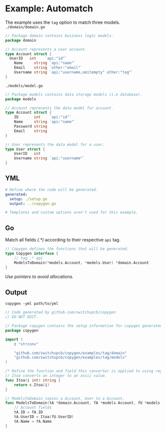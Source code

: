 # Example: Automatch

The example uses the `tag` option to match three models.
`./domain/domain.go`

```go
// Package domain contains business logic models.
package domain

// Account represents a user account.
type Account struct {
  UserID   int    `api:"id"`
	Name     string `api:"name"`
	Email    string `other:"email"`
	Username string `api:"username,omitempty" other:"tag"`
}
```

`./models/model.go`

```go
// Package models contains data storage models (i.e database).
package models

// Account represents the data model for account.
type Account struct {
	ID       int    `api:"id"`
	Name     string `api:"name"`
	Password string
	Email    string
}

// User represents the data model for a user.
type User struct {
	UserID   int
	Username string `api:"username"`
}
```

## YML

```yml
# Define where the code will be generated.
generated:
  setup: ./setup.go
  output: ../copygen.go

# Templates and custom options aren't used for this example.
```

## Go

Match all fields _(.*)_ according to their respective `api` tag.

```go
// Copygen defines the functions that will be generated.
type Copygen interface {
	// tag .* api
	ModelsToDomain(*models.Account, *models.User) *domain.Account
}
```

_Use pointers to avoid allocations._

## Output

`copygen -yml path/to/yml`

```go
// Code generated by github.com/switchupcb/copygen
// DO NOT EDIT.

// Package copygen contains the setup information for copygen generated code.
package copygen

import (
	c "strconv"

	"github.com/switchupcb/copygen/examples/tag/domain"
	"github.com/switchupcb/copygen/examples/tag/models"
)

/* Define the function and field this converter is applied to using regex. */
// Itoa converts an integer to an ascii value.
func Itoa(i int) string {
	return c.Itoa(i)
}

// ModelsToDomain copies a Account, User to a Account.
func ModelsToDomain(tA *domain.Account, fA *models.Account, fU *models.User) {
	// Account fields
	tA.ID = fA.ID
	tA.UserID = Itoa(fU.UserID)
	tA.Name = fA.Name
}

```